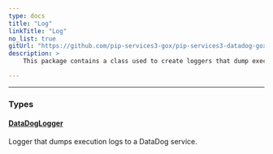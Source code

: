 ```yaml
---
type: docs
title: "Log"
linkTitle: "Log"
no_list: true
gitUrl: "https://github.com/pip-services3-gox/pip-services3-datadog-gox"
description: >
    This package contains a class used to create loggers that dump execution logs to a DataDog service.

---
```

---


<div class="module-body"> 

### Types

#### [DataDogLogger](datadog_logger)
Logger that dumps execution logs to a DataDog service.


</div>

